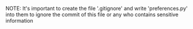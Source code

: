 NOTE: It's important to create the file '.gitignore' and write 'preferences.py' into them to ignore the commit of this file or any who contains sensitive information